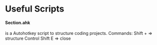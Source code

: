 # Useful Scripts
#### Section.ahk 
is a Autohotkey script to structure coding projects.
Commands:
Shift + => structure
Control Shift E => close
